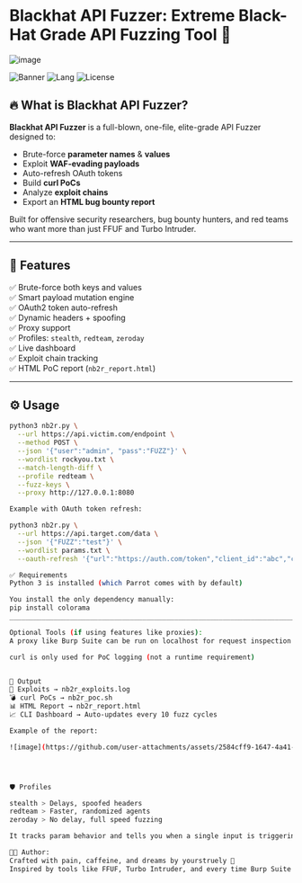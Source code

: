 # Blackhat API Fuzzer: Extreme Black-Hat Grade API Fuzzing Tool 🚨

![image](https://github.com/user-attachments/assets/aa619f85-15ca-496f-bf92-00a9a125f8a0)


![Banner](https://img.shields.io/badge/status-unstoppable-critical?style=flat-square&logo=python)
![Lang](https://img.shields.io/badge/made%20with-python-blue?style=flat-square&logo=python)
![License](https://img.shields.io/badge/license-MIT-green?style=flat-square)

## 🔥 What is Blackhat API Fuzzer?

**Blackhat API Fuzzer** is a full-blown, one-file, elite-grade API Fuzzer designed to:

- Brute-force **parameter names** & **values**
- Exploit **WAF-evading payloads**
- Auto-refresh OAuth tokens
- Build **curl PoCs**
- Analyze **exploit chains**
- Export an **HTML bug bounty report**

Built for offensive security researchers, bug bounty hunters, and red teams who want more than just FFUF and Turbo Intruder.

---

## 🚀 Features

✅ Brute-force both keys and values  
✅ Smart payload mutation engine  
✅ OAuth2 token auto-refresh  
✅ Dynamic headers + spoofing  
✅ Proxy support  
✅ Profiles: `stealth`, `redteam`, `zeroday`  
✅ Live dashboard  
✅ Exploit chain tracking  
✅ HTML PoC report (`nb2r_report.html`)

---

## ⚙️ Usage

```bash
python3 nb2r.py \
  --url https://api.victim.com/endpoint \
  --method POST \
  --json '{"user":"admin", "pass":"FUZZ"}' \
  --wordlist rockyou.txt \
  --match-length-diff \
  --profile redteam \
  --fuzz-keys \
  --proxy http://127.0.0.1:8080

Example with OAuth token refresh:

python3 nb2r.py \
  --url https://api.target.com/data \
  --json '{"FUZZ":"test"}' \
  --wordlist params.txt \
  --oauth-refresh '{"url":"https://auth.com/token","client_id":"abc","client_secret":"xyz","refresh_token":"longtoken..."}'

✅ Requirements
Python 3 is installed (which Parrot comes with by default)

You install the only dependency manually:
pip install colorama
______________________________________________________________________________________

Optional Tools (if using features like proxies):
A proxy like Burp Suite can be run on localhost for request inspection

curl is only used for PoC logging (not a runtime requirement)


🧪 Output
📜 Exploits → nb2r_exploits.log
💣 curl PoCs → nb2r_poc.sh
📊 HTML Report → nb2r_report.html
📈 CLI Dashboard → Auto-updates every 10 fuzz cycles

Example of the report:

![image](https://github.com/user-attachments/assets/2584cff9-1647-4a41-ae75-72f3dbd07620)




🛡 Profiles

stealth > Delays, spoofed headers
redteam > Faster, randomized agents
zeroday > No delay, full speed fuzzing

It tracks param behavior and tells you when a single input is triggering multiple reactions — a clear sign of a chainable exploit (e.g., auth bypass + XSS).

👨‍💻 Author:
Crafted with pain, caffeine, and dreams by yourstruely 🧠
Inspired by tools like FFUF, Turbo Intruder, and every time Burp Suite crashes.
